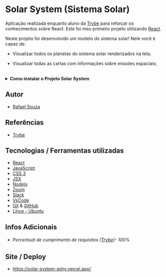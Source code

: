 # Solar System (Sistema Solar)

Aplicação realizada enquanto aluno da [Trybe](https://www.betrybe.com/) para reforçar os conhecimentos sobre React. Este foi meu primeiro projeto 
utilizando [React](https://pt-br.reactjs.org/).

Neste projeto foi desenvolvido um modelo do sistema solar! Nele você é capaz de:

* Visualizar todos os planetas do sistema solar renderizados na tela;

* Visualizar todas as cartas com informações sobre missões espaciais;

<br>

<details>
  <summary><strong>Como instalar o Projeto Solar System</strong></summary><br />

## Instalação 

<br>

- Clone o repositório `git@github.com:Rafael-Souza-97/solar-system.git`:

```bash
git clone git@github.com:Rafael-Souza-97/solar-system.git
```

<br>

- Entre na pasta do repositório que você acabou de clonar:

```bash
cd solar-system
```

<br>

 - Instale as depëndencias, caso necessário, com `npm install`:

```bash
npm install
```

<hr>

### Scripts

 - Execute a aplicação com  com `npm start`:
  > Executará a aplicação em modo de desenvolvimento.
 
```bash
npm start
```

Abra [http://localhost:3000](http://localhost:3000) no seu navegador para visualiza-lo.

<hr>
<br>

</details>

## Autor

- [Rafael Souza](https://github.com/Rafael-Souza-97)

## Referências

 - [Trybe](https://www.betrybe.com/)

## Tecnologias / Ferramentas utilizadas

- [React](https://pt-br.reactjs.org/)
- [JavaScript](https://www.javascript.com/)
- [CSS 3](https://www.w3.org/Style/CSS/Overview.en.html)
- [JSX](https://pt-br.reactjs.org/docs/introducing-jsx.html)
- [Nodejs](https://nodejs.org/en/)
- [Zoom](https://zoom.us/)
- [Slack](https://slack.com/intl/pt-br/)
- [VsCode](https://code.visualstudio.com/)
- [Git](https://git-scm.com/) & [GitHub](https://github.com/)
- [Linux - Ubuntu](https://ubuntu.com/)

## Infos Adicionais

- ###### Percentual de cumprimento de requisitos ([Trybe](https://www.betrybe.com/))- 100%

## Site / Deploy

- https://solar-system-ashy.vercel.app/
